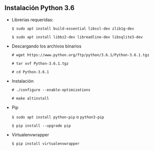 ## Instalación Python 3.6

- Librerias requeridas:

  `$ sudo apt install build-essential libssl-dev zlib1g-dev`

  `$ sudo apt install libbz2-dev libreadline-dev libsqlite3-dev`

- Descargando los archivos binarios

  `# wget https://www.python.org/ftp/python/3.6.1/Python-3.6.1.tgz`

  `# tar xvf Python-3.6.1.tgz`

  `# cd Python-3.6.1`

- Instalación

  `# ./configure --enable-optimizations`

  `# make altinstall`

- Pip

  `$ sudo apt install python-pip` o `python3-pip`

  `$ pip install --upgrade pip`

- Virtualenvwrapper

  `$ pip install virtualenvwrapper`
